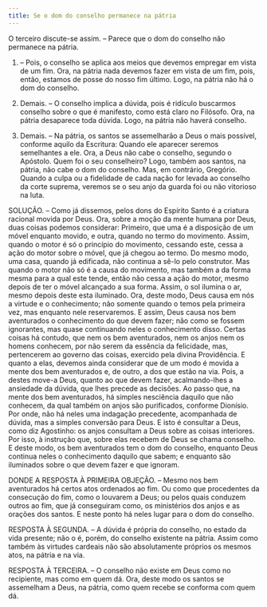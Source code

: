 ```yaml
---
title: Se o dom do conselho permanece na pátria
---
```


O terceiro discute-se assim. – Parece que o dom do conselho não permanece na pátria.  

1. – Pois, o conselho se aplica aos meios que devemos empregar em vista de um fim. Ora, na pátria nada devemos fazer em vista de um fim, pois, então, estamos de posse do nosso fim último. Logo, na pátria não há o dom do conselho.  

2. Demais. – O conselho implica a dúvida, pois é ridículo buscarmos conselho sobre o que é manifesto, como está claro no Filósofo. Ora, na pátria desaparece toda dúvida. Logo, na pátria não haverá conselho.  

3. Demais. – Na pátria, os santos se assemelharão a Deus o mais possível, conforme aquilo da Escritura: Quando ele aparecer seremos semelhantes a ele. Ora, a Deus não cabe o conselho, segundo o Apóstolo. Quem foi o seu conselheiro? Logo, também aos santos, na pátria, não cabe o dom do conselho.  Mas, em contrário, Gregório. Quando a culpa ou a fidelidade de cada nação for levada ao conselho da corte suprema, veremos se o seu anjo da guarda foi ou não vitorioso na luta.  

SOLUÇÃO. – Como já dissemos, pelos dons do Espírito Santo é a criatura racional movida por Deus. Ora, sobre a moção da mente humana por Deus, duas coisas podemos considerar: Primeiro, que uma é a disposição de um móvel enquanto movido, e outra, quando no termo do movimento. Assim, quando o motor é só o princípio do movimento, cessando este, cessa a ação do motor sobre o móvel, que já chegou ao termo. Do mesmo modo, uma casa, quando já edificada, não continua a sê-lo pelo construtor. Mas quando o motor não só é a causa do movimento, mas também a da forma mesma para a qual este tende, então não cessa a ação do motor, mesmo depois de ter o móvel alcançado a sua forma. Assim, o sol ilumina o ar, mesmo depois deste esta iluminado. Ora, deste modo, Deus causa em nós a virtude e o conhecimento; não somente quando o temos pela primeira vez, mas enquanto nele reservaremos. E assim, Deus causa nos bem aventurados o conhecimento do que devem fazer; não como se fossem ignorantes, mas quase continuando neles o conhecimento disso.  Certas coisas há contudo, que nem os bem aventurados, nem os anjos nem os homens conhecem, por não serem da essência da felicidade, mas, pertencerem ao governo das coisas, exercido pela divina Providência. E quanto a elas, devemos ainda considerar que de um modo é movida a mente dos bem aventurados e, de outro, a dos que estão na via. Pois, a destes move-a Deus, quanto ao que devem fazer, acalmando-lhes a ansiedade da dúvida, que lhes precede as decisões. Ao passo que, na mente dos bem aventurados, há simples nesciência daquilo que não conhecem, da qual também on anjos são purificados, conforme Dionísio. Por onde, não há neles uma indagação precedente, acompanhada de dúvida, mas a simples conversão para Deus. E isto é consultar a Deus, como diz Agostinho: os anjos consultam a Deus sobre as coisas interiores. Por isso, à instrução que, sobre elas recebem de Deus se chama conselho.  E deste modo, os bem aventurados tem o dom do conselho, enquanto Deus continua neles o conhecimento daquilo que sabem; e enquanto são iluminados sobre o que devem fazer e que ignoram.  

DONDE A RESPOSTA À PRIMEIRA OBJEÇÃO. – Mesmo nos bem aventurados há certos atos ordenados ao fim. Ou como que procedentes da consecução do fim, como o louvarem a Deus; ou pelos quais conduzem outros ao fim, que já conseguiram como, os ministérios dos anjos e as orações dos santos. E neste ponto há neles lugar para o dom do conselho. 

RESPOSTA À SEGUNDA. – A dúvida é própria do conselho, no estado da vida presente; não o é, porém, do conselho existente na pátria. Assim como também às virtudes cardeais não são absolutamente próprios os mesmos atos, na pátria e na via.  

RESPOSTA À TERCEIRA. – O conselho não existe em Deus como no recipiente, mas como em quem dá. Ora, deste modo os santos se assemelham a Deus, na pátria, como quem recebe se conforma com quem dá.